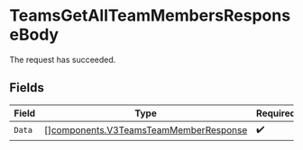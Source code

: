 # TeamsGetAllTeamMembersResponseBody

The request has succeeded.


## Fields

| Field                                                                                          | Type                                                                                           | Required                                                                                       | Description                                                                                    |
| ---------------------------------------------------------------------------------------------- | ---------------------------------------------------------------------------------------------- | ---------------------------------------------------------------------------------------------- | ---------------------------------------------------------------------------------------------- |
| `Data`                                                                                         | [][components.V3TeamsTeamMemberResponse](../../models/components/v3teamsteammemberresponse.md) | :heavy_check_mark:                                                                             | N/A                                                                                            |